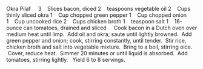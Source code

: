 Okra Pilaf
 
 
3    Slices bacon, diced
2    teaspoons vegetable oil
2    Cups thinly sliced okra
1    Cup chopped green pepper
1    Cup chopped onion
1    Cup uncooked rice
2    Cups chicken broth
1    teaspoon salt
1    16-ounce can tomatoes, drained and sliced
 
 
Cook bacon in a Dutch oven over medium heat until limp.  Add oil and okra; saute until lightly browned.  Add green pepper and onion; cook, stirring constantly, until tender.  Stir rice, chicken broth and salt into vegetable mixture.  Bring to a boil, stirring oice.  Cover, reduce heat.  Simmer 20 minutes or until liquid is absorbed.  Add tomatoes, stirring lightly. 
 
Yield 6 to 8 servings.
